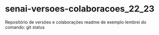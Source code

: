 # senai-versoes-colaboracoes_22_23
Repositório de versões e colaborações
readme de exemplo
lembrei do comando: git status